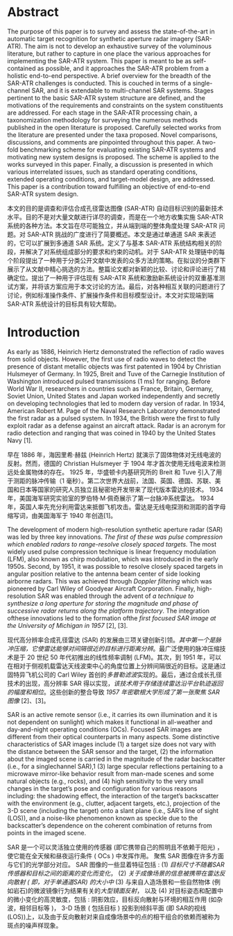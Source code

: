 # Abstract
The purpose of this paper is to survey and assess the state-of-the-art in automatic target recognition for synthetic aperture radar imagery (SAR-ATR). The aim is not to develop an exhaustive survey of the voluminous literature, but rather to capture in one place the various approaches for implementing the SAR-ATR system. This paper is meant to be as self-contained as possible, and it approaches the SAR-ATR problem from a holistic end-to-end perspective. A brief overview for the breadth of the SAR-ATR challenges is conducted. This is couched in terms of a single-channel SAR, and it is extendable to multi-channel SAR systems. Stages pertinent to the basic SAR-ATR system structure are defined, and the motivations of the requirements and constraints on the system constituents are addressed. For each stage in the SAR-ATR processing chain, a taxonomization methodology for surveying the numerous methods published in the open literature is proposed. Carefully selected works from the literature are presented under the taxa proposed. Novel comparisons, discussions, and comments are pinpointed throughout this paper. A two-fold benchmarking scheme for evaluating existing SAR-ATR systems and motivating new system designs is proposed. The scheme is applied to the works surveyed in this paper. Finally, a discussion is presented in which various interrelated issues, such as standard operating conditions, extended operating conditions, and target-model design, are addressed. This paper is a contribution toward fulfilling an objective of end-to-end SAR-ATR system design. 

本文的目的是调查和评估合成孔径雷达图像 (SAR-ATR) 自动目标识别的最新技术水平。目的不是对大量文献进行详尽的调查，而是在一个地方收集实施 SAR-ATR 系统的各种方法。本文旨在尽可能独立，并从端到端的整体角度处理 SAR-ATR 问题。对 SAR-ATR 挑战的广度进行了简要概述。本文是通过单通道 SAR 来表述的，它可以扩展到多通道 SAR 系统。定义了与基本 SAR-ATR 系统结构相关的阶段，并解决了对系统组成部分的要求和约束的动机。对于 SAR-ATR 处理链中的每个阶段提出了一种用于分类公开文献中发表的众多方法的策略。在拟议的分类群下展示了从文献中精心挑选的方法。整篇论文都对新颖的比较、讨论和评论进行了精确定位。提出了一种用于评估现有 SAR-ATR 系统和激励新系统设计的双重基准测试方案，并将该方案应用于本文讨论的方法。最后，对各种相互关联的问题进行了讨论，例如标准操作条件、扩展操作条件和目标模型设计。本文对实现端到端 SAR-ATR 系统设计的目标具有较大帮助。

# Introduction

As early as 1886, Heinrich Hertz demonstrated the reflection of radio waves from solid objects. However, the first use of radio waves to detect the presence of distant metallic objects was first patented in 1904 by Christian Hulsmeyer of Germany. In 1925, Breit and Tuve of the Carnegie Institution of Washington introduced pulsed transmissions (1 ms) for ranging. Before World War II, researchers in countries such as France, Britain, Germany, Soviet Union, United States and Japan worked independently and secretly on developing technologies that led to modern day version of radar. In 1934, American Robert M. Page of the Naval Research Laboratory demonstrated the first radar as a pulsed system. In 1934, the British were the first to fully exploit radar as a defense against  an aircraft attack. Radar is an acronym for radio detection and ranging that was coined in 1940 by the United States Navy [1]. 

早在 1886 年，海因里希·赫兹 (Heinrich Hertz) 就演示了固体物体对无线电波的反射。然而，德国的 Christian Hulsmeyer 于 1904 年才首次使用无线电波来检测远处金属物体的存在。 1925 年，华盛顿卡内基研究所的 Breit 和 Tuve 引入了用于测距的脉冲传输（1 毫秒）。第二次世界大战前，法国、英国、德国、苏联、美国和日本等国家的研究人员独立且秘密地开发带来了现代版本雷达的技术。 1934 年，美国海军研究实验室的罗伯特·M·佩奇展示了第一台脉冲系统雷达。 1934 年，英国人率先充分利用雷达来抵御飞机攻击。雷达是无线电探测和测距的首字母缩写词，由美国海军于 1940 年创造[1]。

The development of modern high-resolution synthetic aperture radar (SAR) was led by three key innovations. *The first of these was pulse compression which enabled radars to range-resolve closely spaced targets.* The most widely used pulse compression technique is linear frequency modulation (LFM), also known as chirp modulation, which was introduced in the early 1950s. Second, by 1951, it was possible to resolve closely spaced targets in angular position relative to the antenna beam center of side looking airborne radars. This was achieved through *Doppler filtering* which was pioneered by Carl Wiley of Goodyear Aircraft Corporation. Finally, high-resolution SAR was enabled through the advent of *a technique to synthesize a long aperture for storing the magnitude and phase of successive radar returns along the platform trajectory*. The integration ofthese innovations led to the formation ofthe *first focused SAR image at the University of Michigan in 1957* [2], [3].

现代高分辨率合成孔径雷达 (SAR) 的发展由三项关键创新引领。*其中第一个是脉冲压缩，它使雷达能够对间隔很近的目标进行距离分辨*。最广泛使用的脉冲压缩技术是于 20 世纪 50 年代初推出的线性频率调制 (LFM)。其次，到 1951 年，可以在相对于侧视机载雷达天线波束中心的角度位置上分辨间隔很近的目标。这是通过固特异飞机公司的 Carl Wiley 首创的*多普勒滤波*实现的。最后，通过合成长孔径技术的出现，高分辨率 SAR 得以实现，*该技术用于存储连续雷达沿平台轨迹返回的幅度和相位*。这些创新的整合导致 *1957 年密歇根大学形成了第一张聚焦 SAR 图像* [2]、[3]。

SAR is an active remote sensor (i.e., it carries its own illumination and it is not dependent on sunlight) which makes it functional in all-weather and day-and-night operating conditions (OCs). Focused SAR images are different from their optical counterparts in many aspects. Some distinctive characteristics of SAR images include (1) a target size does not vary with the distance between the SAR sensor and the target, (2) the information about the imaged scene is carried in the magnitude of the radar backscatter (i.e., for a singlechannel SAR),1 (3) large specular reflections pertaining to a microwave mirror-like behavior result from man-made scenes and some natural objects (e.g., rocks), and (4) high sensitivity to the very small changes in the target’s pose and configuration for various reasons including: the shadowing effect, the interaction of the target’s backscatter with the environment (e.g., clutter, adjacent targets, etc.), projection of the 3-D scene (including the target) onto a slant plane (i.e., SAR’s line of sight (LOS)), and a noise-like phenomenon known as speckle due to the backscatter’s dependence on the coherent combination of returns from points in the imaged scene. 

SAR 是一个可以灵活独立使用的传感器 (即它携带自己的照明且不依赖于阳光) ，使它能在全天候和昼夜运行条件 ( OCs ) 中发挥作用。 聚焦 SAR 图像在许多方面与它们的光学部分对应。 SAR 图像的一些显着特征包括 : (1) *目标尺寸不随着SAR 传感器和目标之间的距离的变化而变化*， (2) *关于成像场景的信息被携带在雷达反向散射 ( 即，对于单通道SAR) 的大小中* (3) 与来自人造场景和一些自然物体 (例如岩石)的微波镜像行为结果有关的*大型镜面反射*， 以及 (4) 对目标姿态和配置中的微小变化的高灵敏度，包括 : 阴影效应，目标反向散射与环境的相互作用 (如杂波，相邻目标等 )， 3-D 场景 ( 包括目标 ) 投影到倾斜平面 (即 SAR的视线 (LOS))上，以及由于反向散射对来自成像场景中的点的相干组合的依赖而被称为斑点的噪声样现象。


